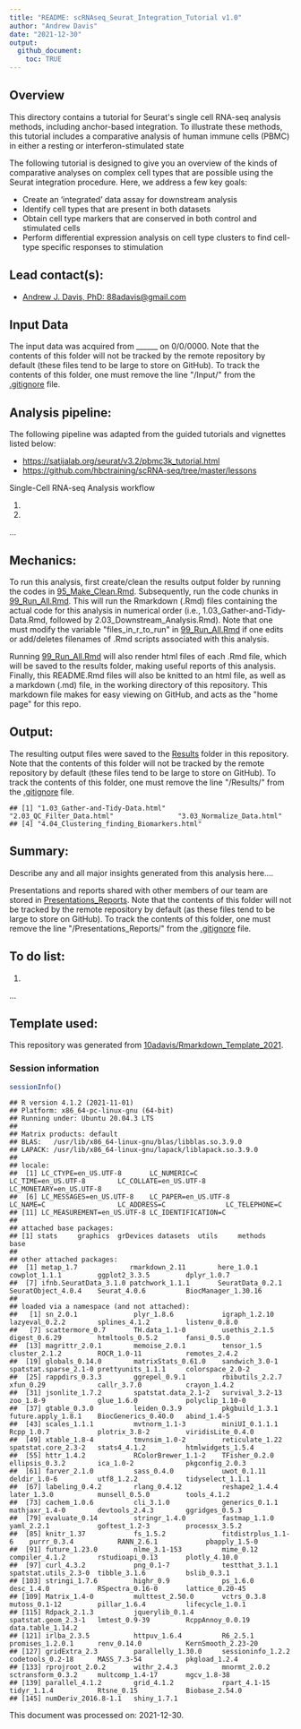 ```yaml
---
title: "README: scRNAseq_Seurat_Integration_Tutorial v1.0"
author: "Andrew Davis"
date: "2021-12-30"
output:
  github_document:
    toc: TRUE
---
```


## Overview

This directory contains a tutorial for Seurat's single cell RNA-seq analysis methods, including anchor-based integration. To illustrate these methods, this tutorial includes a comparative analysis of human immune cells (PBMC) in either a resting or interferon-stimulated state 

The following tutorial is designed to give you an overview of the kinds of comparative analyses on complex cell types that are possible using the Seurat integration procedure. Here, we address a few key goals:

  + Create an ‘integrated’ data assay for downstream analysis
  + Identify cell types that are present in both datasets
  + Obtain cell type markers that are conserved in both control and stimulated cells
  + Perform differential expression analysis on cell type clusters to find cell-type specific responses to stimulation


## Lead contact(s):

* [Andrew J. Davis, PhD: 88adavis@gmail.com](mailto:88adavis@gmail.com)

## Input Data

The input data was acquired from ______ on  0/0/0000. Note that the contents of this folder will not be tracked by the remote repository by default (these files tend to be large to store on GitHub). To track the contents of this folder, one must remove the line "/Input/" from the [.gitignore](.gitignore) file.

## Analysis pipeline:

The following pipeline was adapted from the guided tutorials and vignettes listed below:

  + https://satijalab.org/seurat/v3.2/pbmc3k_tutorial.html
  + https://github.com/hbctraining/scRNA-seq/tree/master/lessons

Single-Cell RNA-seq Analysis workflow

1. 
2.
...


## Mechanics:

To run this analysis, first create/clean the results output folder by running the codes in [95_Make_Clean.Rmd](). Subsequently, run the code chunks in [99_Run_All.Rmd](R_scripts/99_Run_All.Rmd). This will run the Rmarkdown (.Rmd) files containing the actual code for this analysis in numerical order (i.e., 1.03_Gather-and-Tidy-Data.Rmd, followed by 2.03_Downstream_Analysis.Rmd). Note that one must modify the variable "files_in_r_to_run" in [99_Run_All.Rmd](R_scripts/99_Run_All.Rmd) if one edits or add/deletes filenames of .Rmd scripts associated with this analysis. 

Running [99_Run_All.Rmd](R_scripts/99_Run_All.Rmd) will also render html files of each .Rmd file, which will be saved to the results folder, making useful reports of this analysis. Finally, this README.Rmd files will also be knitted to an html file, as well as a markdown (.md) file, in the working directory of this repository. This markdown file makes for easy viewing on GitHub, and acts as the "home page" for this repo.


## Output:

The resulting output files were saved to the [Results](Results) folder in this repository. Note that the contents of this folder will not be tracked by the remote repository by default (these files tend to be large to store on GitHub). To track the contents of this folder, one must remove the line "/Results/" from the [.gitignore](.gitignore) file.
 

```
## [1] "1.03_Gather-and-Tidy-Data.html"          "2.03_QC_Filter_Data.html"                "3.03_Normalize_Data.html"               
## [4] "4.04_Clustering_finding_Biomarkers.html"
```


## Summary: 

Describe any and all major insights generated from this analysis here....

Presentations and reports shared with other members of our team are stored in [Presentations_Reports](Presentations_Reports). Note that the contents of this folder will not be tracked by the remote repository by default (as these files tend to be large to store on GitHub). To track the contents of this folder, one must remove the line "/Presentations_Reports/" from the [.gitignore](.gitignore) file.


## To do list:

1. 
...

## Template used:
This repository was generated from [10adavis/Rmarkdown_Template_2021](https://github.com/10adavis/Rmarkdown_Template).  

### Session information


```r
sessionInfo()
```

```
## R version 4.1.2 (2021-11-01)
## Platform: x86_64-pc-linux-gnu (64-bit)
## Running under: Ubuntu 20.04.3 LTS
## 
## Matrix products: default
## BLAS:   /usr/lib/x86_64-linux-gnu/blas/libblas.so.3.9.0
## LAPACK: /usr/lib/x86_64-linux-gnu/lapack/liblapack.so.3.9.0
## 
## locale:
##  [1] LC_CTYPE=en_US.UTF-8       LC_NUMERIC=C               LC_TIME=en_US.UTF-8        LC_COLLATE=en_US.UTF-8     LC_MONETARY=en_US.UTF-8   
##  [6] LC_MESSAGES=en_US.UTF-8    LC_PAPER=en_US.UTF-8       LC_NAME=C                  LC_ADDRESS=C               LC_TELEPHONE=C            
## [11] LC_MEASUREMENT=en_US.UTF-8 LC_IDENTIFICATION=C       
## 
## attached base packages:
## [1] stats     graphics  grDevices datasets  utils     methods   base     
## 
## other attached packages:
##  [1] metap_1.7             rmarkdown_2.11        here_1.0.1            cowplot_1.1.1         ggplot2_3.3.5         dplyr_1.0.7          
##  [7] ifnb.SeuratData_3.1.0 patchwork_1.1.1       SeuratData_0.2.1      SeuratObject_4.0.4    Seurat_4.0.6          BiocManager_1.30.16  
## 
## loaded via a namespace (and not attached):
##   [1] sn_2.0.1              plyr_1.8.6            igraph_1.2.10         lazyeval_0.2.2        splines_4.1.2         listenv_0.8.0        
##   [7] scattermore_0.7       TH.data_1.1-0         usethis_2.1.5         digest_0.6.29         htmltools_0.5.2       fansi_0.5.0          
##  [13] magrittr_2.0.1        memoise_2.0.1         tensor_1.5            cluster_2.1.2         ROCR_1.0-11           remotes_2.4.2        
##  [19] globals_0.14.0        matrixStats_0.61.0    sandwich_3.0-1        spatstat.sparse_2.1-0 prettyunits_1.1.1     colorspace_2.0-2     
##  [25] rappdirs_0.3.3        ggrepel_0.9.1         rbibutils_2.2.7       xfun_0.29             callr_3.7.0           crayon_1.4.2         
##  [31] jsonlite_1.7.2        spatstat.data_2.1-2   survival_3.2-13       zoo_1.8-9             glue_1.6.0            polyclip_1.10-0      
##  [37] gtable_0.3.0          leiden_0.3.9          pkgbuild_1.3.1        future.apply_1.8.1    BiocGenerics_0.40.0   abind_1.4-5          
##  [43] scales_1.1.1          mvtnorm_1.1-3         miniUI_0.1.1.1        Rcpp_1.0.7            plotrix_3.8-2         viridisLite_0.4.0    
##  [49] xtable_1.8-4          tmvnsim_1.0-2         reticulate_1.22       spatstat.core_2.3-2   stats4_4.1.2          htmlwidgets_1.5.4    
##  [55] httr_1.4.2            RColorBrewer_1.1-2    TFisher_0.2.0         ellipsis_0.3.2        ica_1.0-2             pkgconfig_2.0.3      
##  [61] farver_2.1.0          sass_0.4.0            uwot_0.1.11           deldir_1.0-6          utf8_1.2.2            tidyselect_1.1.1     
##  [67] labeling_0.4.2        rlang_0.4.12          reshape2_1.4.4        later_1.3.0           munsell_0.5.0         tools_4.1.2          
##  [73] cachem_1.0.6          cli_3.1.0             generics_0.1.1        mathjaxr_1.4-0        devtools_2.4.3        ggridges_0.5.3       
##  [79] evaluate_0.14         stringr_1.4.0         fastmap_1.1.0         yaml_2.2.1            goftest_1.2-3         processx_3.5.2       
##  [85] knitr_1.37            fs_1.5.2              fitdistrplus_1.1-6    purrr_0.3.4           RANN_2.6.1            pbapply_1.5-0        
##  [91] future_1.23.0         nlme_3.1-153          mime_0.12             compiler_4.1.2        rstudioapi_0.13       plotly_4.10.0        
##  [97] curl_4.3.2            png_0.1-7             testthat_3.1.1        spatstat.utils_2.3-0  tibble_3.1.6          bslib_0.3.1          
## [103] stringi_1.7.6         highr_0.9             ps_1.6.0              desc_1.4.0            RSpectra_0.16-0       lattice_0.20-45      
## [109] Matrix_1.4-0          multtest_2.50.0       vctrs_0.3.8           mutoss_0.1-12         pillar_1.6.4          lifecycle_1.0.1      
## [115] Rdpack_2.1.3          jquerylib_0.1.4       spatstat.geom_2.3-1   lmtest_0.9-39         RcppAnnoy_0.0.19      data.table_1.14.2    
## [121] irlba_2.3.5           httpuv_1.6.4          R6_2.5.1              promises_1.2.0.1      renv_0.14.0           KernSmooth_2.23-20   
## [127] gridExtra_2.3         parallelly_1.30.0     sessioninfo_1.2.2     codetools_0.2-18      MASS_7.3-54           pkgload_1.2.4        
## [133] rprojroot_2.0.2       withr_2.4.3           mnormt_2.0.2          sctransform_0.3.2     multcomp_1.4-17       mgcv_1.8-38          
## [139] parallel_4.1.2        grid_4.1.2            rpart_4.1-15          tidyr_1.1.4           Rtsne_0.15            Biobase_2.54.0       
## [145] numDeriv_2016.8-1.1   shiny_1.7.1
```

This document was processed on: 2021-12-30.





